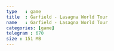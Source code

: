 ```yaml
---
type   : game
title  : Garfield - Lasagna World Tour
name   : Garfield - Lasagna World Tour
categories: [game]
telegram : 670
size : 151 MB
---
```



